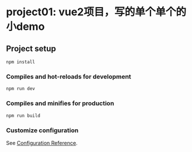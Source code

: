 <!--
 * @Author: 刘梦昊 1551316289@qq.com
 * @Date: 2024-09-27 11:05:42
 * @LastEditTime: 2024-11-20 11:48:24
 * @LastEditors: 刘梦昊
 * @FilePath: \vueproject01\README.md
 * @Description: 
-->
# project01: vue2项目，写的单个单个的小demo

## Project setup
```
npm install
```

### Compiles and hot-reloads for development
```
npm run dev
```

### Compiles and minifies for production
```
npm run build
```

### Customize configuration
See [Configuration Reference](https://cli.vuejs.org/config/).

